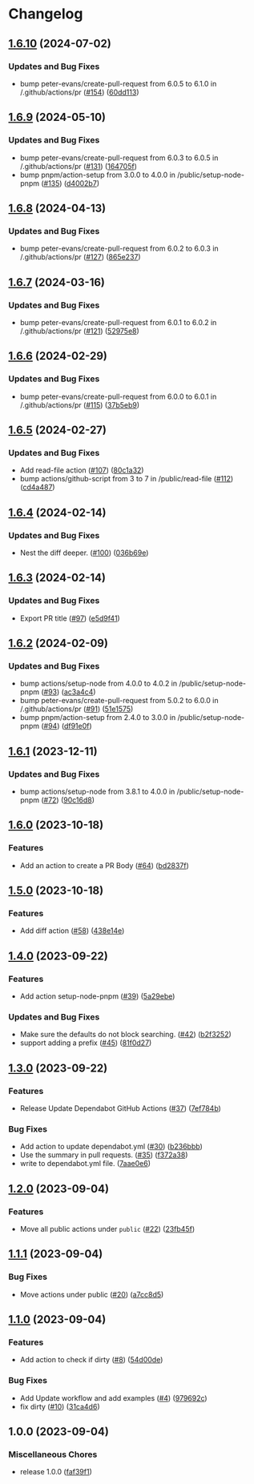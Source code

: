 # Changelog

## [1.6.10](https://github.com/streetsidesoftware/actions/compare/v1.6.9...v1.6.10) (2024-07-02)


### Updates and Bug Fixes

* bump peter-evans/create-pull-request from 6.0.5 to 6.1.0 in /.github/actions/pr ([#154](https://github.com/streetsidesoftware/actions/issues/154)) ([60dd113](https://github.com/streetsidesoftware/actions/commit/60dd113575d89dc7b601f6ce3e7962396cd17d93))

## [1.6.9](https://github.com/streetsidesoftware/actions/compare/v1.6.8...v1.6.9) (2024-05-10)


### Updates and Bug Fixes

* bump peter-evans/create-pull-request from 6.0.3 to 6.0.5 in /.github/actions/pr ([#131](https://github.com/streetsidesoftware/actions/issues/131)) ([164705f](https://github.com/streetsidesoftware/actions/commit/164705f3c8b5b2c54cae2111f01d4016152ad181))
* bump pnpm/action-setup from 3.0.0 to 4.0.0 in /public/setup-node-pnpm ([#135](https://github.com/streetsidesoftware/actions/issues/135)) ([d4002b7](https://github.com/streetsidesoftware/actions/commit/d4002b7833dd20215f03ce09bfd95de56bd5c211))

## [1.6.8](https://github.com/streetsidesoftware/actions/compare/v1.6.7...v1.6.8) (2024-04-13)


### Updates and Bug Fixes

* bump peter-evans/create-pull-request from 6.0.2 to 6.0.3 in /.github/actions/pr ([#127](https://github.com/streetsidesoftware/actions/issues/127)) ([865e237](https://github.com/streetsidesoftware/actions/commit/865e237c41ef2aac69e382326e617725087e37bc))

## [1.6.7](https://github.com/streetsidesoftware/actions/compare/v1.6.6...v1.6.7) (2024-03-16)


### Updates and Bug Fixes

* bump peter-evans/create-pull-request from 6.0.1 to 6.0.2 in /.github/actions/pr ([#121](https://github.com/streetsidesoftware/actions/issues/121)) ([52975e8](https://github.com/streetsidesoftware/actions/commit/52975e8b6e3592a2b707c528845b2b34053d7e23))

## [1.6.6](https://github.com/streetsidesoftware/actions/compare/v1.6.5...v1.6.6) (2024-02-29)


### Updates and Bug Fixes

* bump peter-evans/create-pull-request from 6.0.0 to 6.0.1 in /.github/actions/pr ([#115](https://github.com/streetsidesoftware/actions/issues/115)) ([37b5eb9](https://github.com/streetsidesoftware/actions/commit/37b5eb9618bdaff1a5b8eb8dd7a0cfcf8eaf1dbe))

## [1.6.5](https://github.com/streetsidesoftware/actions/compare/v1.6.4...v1.6.5) (2024-02-27)


### Updates and Bug Fixes

* Add read-file action ([#107](https://github.com/streetsidesoftware/actions/issues/107)) ([80c1a32](https://github.com/streetsidesoftware/actions/commit/80c1a325954ac7ee1fe76c5c8f26f0231abf13a4))
* bump actions/github-script from 3 to 7 in /public/read-file ([#112](https://github.com/streetsidesoftware/actions/issues/112)) ([cd4a487](https://github.com/streetsidesoftware/actions/commit/cd4a4877f3255ea09743725185b64ef6aa28e09e))

## [1.6.4](https://github.com/streetsidesoftware/actions/compare/v1.6.3...v1.6.4) (2024-02-14)


### Updates and Bug Fixes

* Nest the diff deeper. ([#100](https://github.com/streetsidesoftware/actions/issues/100)) ([036b69e](https://github.com/streetsidesoftware/actions/commit/036b69e8bf0c7a1c251644151dab93752da3f466))

## [1.6.3](https://github.com/streetsidesoftware/actions/compare/v1.6.2...v1.6.3) (2024-02-14)


### Updates and Bug Fixes

* Export PR title ([#97](https://github.com/streetsidesoftware/actions/issues/97)) ([e5d9f41](https://github.com/streetsidesoftware/actions/commit/e5d9f4129a35484b0a431f83d657228c92f2e639))

## [1.6.2](https://github.com/streetsidesoftware/actions/compare/v1.6.1...v1.6.2) (2024-02-09)


### Updates and Bug Fixes

* bump actions/setup-node from 4.0.0 to 4.0.2 in /public/setup-node-pnpm ([#93](https://github.com/streetsidesoftware/actions/issues/93)) ([ac3a4c4](https://github.com/streetsidesoftware/actions/commit/ac3a4c4f1dff43a5b95e0a865810f3ea900c03ed))
* bump peter-evans/create-pull-request from 5.0.2 to 6.0.0 in /.github/actions/pr ([#91](https://github.com/streetsidesoftware/actions/issues/91)) ([51e1575](https://github.com/streetsidesoftware/actions/commit/51e1575852def9c75b6e38653b56bbee652ab084))
* bump pnpm/action-setup from 2.4.0 to 3.0.0 in /public/setup-node-pnpm ([#94](https://github.com/streetsidesoftware/actions/issues/94)) ([df91e0f](https://github.com/streetsidesoftware/actions/commit/df91e0f1d064bd9ea145508fab917479f2235e9b))

## [1.6.1](https://github.com/streetsidesoftware/actions/compare/v1.6.0...v1.6.1) (2023-12-11)


### Updates and Bug Fixes

* bump actions/setup-node from 3.8.1 to 4.0.0 in /public/setup-node-pnpm ([#72](https://github.com/streetsidesoftware/actions/issues/72)) ([90c16d8](https://github.com/streetsidesoftware/actions/commit/90c16d88fc8bfb09c4986691f57270a76dc135d0))

## [1.6.0](https://github.com/streetsidesoftware/actions/compare/v1.5.0...v1.6.0) (2023-10-18)


### Features

* Add an action to create a PR Body ([#64](https://github.com/streetsidesoftware/actions/issues/64)) ([bd2837f](https://github.com/streetsidesoftware/actions/commit/bd2837f4966a884328a75bb1ac9c1890ef5559ae))

## [1.5.0](https://github.com/streetsidesoftware/actions/compare/v1.4.0...v1.5.0) (2023-10-18)


### Features

* Add diff action ([#58](https://github.com/streetsidesoftware/actions/issues/58)) ([438e14e](https://github.com/streetsidesoftware/actions/commit/438e14e0924267db8108659c50188e85d9456bb4))

## [1.4.0](https://github.com/streetsidesoftware/actions/compare/v1.3.0...v1.4.0) (2023-09-22)


### Features

* Add action setup-node-pnpm ([#39](https://github.com/streetsidesoftware/actions/issues/39)) ([5a29ebe](https://github.com/streetsidesoftware/actions/commit/5a29ebefff78d1bd12ffc7d3111776faf6d13196))


### Updates and Bug Fixes

* Make sure the defaults do not block searching. ([#42](https://github.com/streetsidesoftware/actions/issues/42)) ([b2f3252](https://github.com/streetsidesoftware/actions/commit/b2f3252e02e3853dd470e1ea8110e4768b761719))
* support adding a prefix ([#45](https://github.com/streetsidesoftware/actions/issues/45)) ([81f0d27](https://github.com/streetsidesoftware/actions/commit/81f0d2758a709b466cf119a85d4aa9f1af0a49f9))

## [1.3.0](https://github.com/streetsidesoftware/actions/compare/v1.2.0...v1.3.0) (2023-09-22)


### Features

* Release Update Dependabot GitHub Actions ([#37](https://github.com/streetsidesoftware/actions/issues/37)) ([7ef784b](https://github.com/streetsidesoftware/actions/commit/7ef784b49332a4b876c011e0110ef6fd6f887c38))


### Bug Fixes

* Add action to update dependabot.yml ([#30](https://github.com/streetsidesoftware/actions/issues/30)) ([b236bbb](https://github.com/streetsidesoftware/actions/commit/b236bbb508b685ff2d24e8df1abb1294a28bf521))
* Use the summary in pull requests. ([#35](https://github.com/streetsidesoftware/actions/issues/35)) ([f372a38](https://github.com/streetsidesoftware/actions/commit/f372a384ebf405c8c58237e67e9b41550a03a24e))
* write to dependabot.yml file. ([7aae0e6](https://github.com/streetsidesoftware/actions/commit/7aae0e637afbd9c789aee59982849d6e5c81ae6e))

## [1.2.0](https://github.com/streetsidesoftware/actions/compare/v1.1.1...v1.2.0) (2023-09-04)


### Features

* Move all public actions under `public` ([#22](https://github.com/streetsidesoftware/actions/issues/22)) ([23fb45f](https://github.com/streetsidesoftware/actions/commit/23fb45fd317f7549b1621e603101341312e43740))

## [1.1.1](https://github.com/streetsidesoftware/actions/compare/v1.1.0...v1.1.1) (2023-09-04)


### Bug Fixes

* Move actions under public ([#20](https://github.com/streetsidesoftware/actions/issues/20)) ([a7cc8d5](https://github.com/streetsidesoftware/actions/commit/a7cc8d57346d52e02c1fcad4a47f728b6b3e0eca))

## [1.1.0](https://github.com/streetsidesoftware/actions/compare/v1.0.0...v1.1.0) (2023-09-04)


### Features

* Add action to check if dirty ([#8](https://github.com/streetsidesoftware/actions/issues/8)) ([54d00de](https://github.com/streetsidesoftware/actions/commit/54d00de5c6fe144f1ff437c171ed4263ae2e8be3))


### Bug Fixes

* Add Update workflow and add examples ([#4](https://github.com/streetsidesoftware/actions/issues/4)) ([979692c](https://github.com/streetsidesoftware/actions/commit/979692c63151b74a8b0970083c089c128d714d06))
* fix dirty ([#10](https://github.com/streetsidesoftware/actions/issues/10)) ([31ca4d6](https://github.com/streetsidesoftware/actions/commit/31ca4d66b865aba36cd8661f7917d1e0ec17e4d3))

## 1.0.0 (2023-09-04)


### Miscellaneous Chores

* release 1.0.0 ([faf39f1](https://github.com/streetsidesoftware/actions/commit/faf39f17fa9f829e110717ceadc6da4d5f98dd45))
